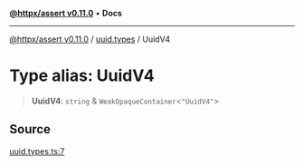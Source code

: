 [**@httpx/assert v0.11.0**](../../README.md) • **Docs**

***

[@httpx/assert v0.11.0](../../README.md) / [uuid.types](../README.md) / UuidV4

# Type alias: UuidV4

> **UuidV4**: `string` & `WeakOpaqueContainer`\<`"UuidV4"`\>

## Source

[uuid.types.ts:7](https://github.com/belgattitude/httpx/blob/87fb49862cf7e06acc8e0c35f7b115413ff3c6fe/packages/assert/src/uuid.types.ts#L7)
